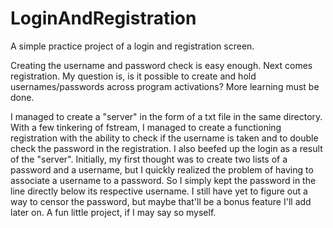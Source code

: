 # LoginAndRegistration
A simple practice project of a login and registration screen.

Creating the username and password check is easy enough. Next comes registration. My question is, is it possible to create and hold usernames/passwords across program activations? More learning must be done.

I managed to create a "server" in the form of a txt file in the same directory. With a few tinkering of fstream, I managed to create a functioning registration with the ability to check if the username is taken and to double check the password in the registration. I also beefed up the login as a result of the "server". Initially, my first thought was to create two lists of a password and a username, but I quickly realized the problem of having to associate a username to a password. So I simply kept the password in the line directly below its respective username. I still have yet to figure out a way to censor the password, but maybe that'll be a bonus feature I'll add later on. A fun little project, if I may say so myself. 
